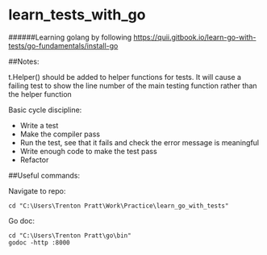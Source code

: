 # learn_tests_with_go
######Learning golang by following https://quii.gitbook.io/learn-go-with-tests/go-fundamentals/install-go

##Notes:

t.Helper() should be added to helper functions for tests. It will cause a failing test to show the line number of the
main testing function rather than the helper function

Basic cycle discipline:
- Write a test
- Make the compiler pass
- Run the test, see that it fails and check the error message is meaningful
- Write enough code to make the test pass
- Refactor

##Useful commands:

Navigate to repo:
```
cd "C:\Users\Trenton Pratt\Work\Practice\learn_go_with_tests"
```
Go doc:
```
cd "C:\Users\Trenton Pratt\go\bin"
godoc -http :8000
```
